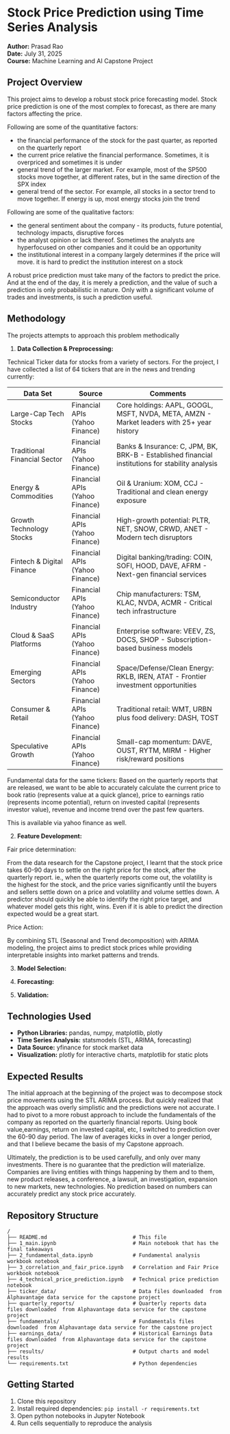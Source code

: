 # Stock Price Prediction using Time Series Analysis

**Author:** Prasad Rao  
**Date:** July 31, 2025  
**Course:** Machine Learning and AI Capstone Project

## Project Overview

This project aims to develop a robust stock price forecasting model. Stock price prediction is one of the most complex to forecast, as there are many factors affecting the price. 

Following are some of the quantitative factors:
- the financial performance of the stock for the past quarter, as reported on the quarterly report
- the current price relative the financial performance. Sometimes, it is overpriced and sometimes it is under
- general trend of the larger market. For example, most of the SP500 stocks move together, at different rates, but in the same direction of the SPX index
- general trend of the sector. For example, all stocks in a sector trend to move together. If energy is up, most energy stocks join the trend

Following are some of the qualitative factors:
- the general sentiment about the company - its products, future potential, technology impacts, disruptive forces
- the analyst opinion or lack thereof. Sometimes the analysts are hyperfocused on other companies and it could be an opportunity
- the institutional interest in a company largely determines if the price will move. it is hard to predict the institution interest on a stock

 A robust price prediction must take many of the factors to predict the price.  And at the end of the day, it is merely a prediction, and the value of such a prediction is only probabilistic in nature. Only with a significant volume of trades and investments, is such a prediction useful.  
 
## Methodology
 
The projects attempts to approach this problem methodically

1. **Data Collection & Preprocessing:**

Technical Ticker data for stocks from a variety of sectors. For the project, I have collected a list of 64 tickers that are in the news and trending currently:

| Data Set | Source | Comments |
|----------|--------|----------|
| Large-Cap Tech Stocks | Financial APIs (Yahoo Finance) | Core holdings: AAPL, GOOGL, MSFT, NVDA, META, AMZN - Market leaders with 25+ year history |
| Traditional Financial Sector | Financial APIs (Yahoo Finance)  | Banks & Insurance: C, JPM, BK, BRK-B - Established financial institutions for stability analysis |
| Energy & Commodities | Financial APIs (Yahoo Finance)  | Oil & Uranium: XOM, CCJ - Traditional and clean energy exposure |
| Growth Technology Stocks | Financial APIs (Yahoo Finance)  | High-growth potential: PLTR, NET, SNOW, CRWD, ANET - Modern tech disruptors |
| Fintech & Digital Finance | Financial APIs (Yahoo Finance)  | Digital banking/trading: COIN, SOFI, HOOD, DAVE, AFRM - Next-gen financial services |
| Semiconductor Industry | Financial APIs (Yahoo Finance)  | Chip manufacturers: TSM, KLAC, NVDA, ACMR - Critical tech infrastructure |
| Cloud & SaaS Platforms | Financial APIs (Yahoo Finance)  | Enterprise software: VEEV, ZS, DOCS, SHOP - Subscription-based business models |
| Emerging Sectors | Financial APIs (Yahoo Finance)  | Space/Defense/Clean Energy: RKLB, IREN, ATAT - Frontier investment opportunities |
| Consumer & Retail | Financial APIs (Yahoo Finance)  | Traditional retail: WMT, URBN plus food delivery: DASH, TOST |
| Speculative Growth | Financial APIs (Yahoo Finance)  | Small-cap momentum: DAVE, OUST, RYTM, MIRM - Higher risk/reward positions |

Fundamental data for the same tickers:
Based on the quarterly reports that are released, we want to be able to accurately calculate the current price to book ratio (represents value at a quick glance), price to earnings ratio (represents income potential), return on invested capital (represents investor value), revenue and income trend over the past few quarters.

This is available via yahoo finance as well.

2. **Feature Development:** 

Fair price determination:

From the data research for the Capstone project, I learnt that the stock price takes 60-90 days to settle on the right price for the stock, after the quarterly report. ie., when the quarterly reports come out, the volatility is the highest for the stock, and the price varies significantly until the buyers and sellers settle down on a price and volatility and volume settles down. A predictor should quickly be able to identify the right price target, and whatever model gets this right, wins. Even if it is able to predict the direction expected would be a great start.

Price Action:

By combining STL (Seasonal and Trend decomposition) with ARIMA modeling, the project aims to predict stock prices while providing interpretable insights into market patterns and trends. 


3. **Model Selection:**



5. **Forecasting:**



6. **Validation:** 


## Technologies Used

- **Python Libraries:** pandas, numpy, matplotlib, plotly
- **Time Series Analysis:** statsmodels (STL, ARIMA, forecasting)
- **Data Source:** yfinance for stock market data
- **Visualization:** plotly for interactive charts, matplotlib for static plots

## Expected Results

The initial approach at the beginning of the project was to decompose stock price movements using the STL ARIMA process. But quickly realized that the approach was overly simplistic and the predictions were not accurate. I had to pivot to a more robust approach to include the fundamentals of the company as reported on the quarterly financial reports.  Using book value,earnings, return on invested capital, etc, I switched to prediction over the 60-90 day period. The law of averages kicks in over a longer period, and that I believe became the basis of my Capstone approach. 

Ultimately, the prediction is to be used carefully, and only over many investments. There is no guarantee that the prediction will materialize. Companies are living entities with things happening by them and to them, new product releases, a conference, a lawsuit, an investigation, expansion to new markets, new technologies. No prediction based on numbers can accurately predict any stock price accurately.


## Repository Structure

```
/
├── README.md                            # This file
├── 1_main.ipynb                         # Main notebook that has the final takeaways
├── 2_fundamental_data.ipynb             # Fundamental analysis workbook notebook
├── 3_correlation_and_fair_price.ipynb   # Correlation and Fair Price workbook notebook
├── 4_technical_price_prediction.ipynb   # Technical price prediction notebook
├── ticker_data/                         # Data files downloaded  from Alphavantage data service for the capstone project
├── quarterly_reports/                   # Quarterly reports data files downloaded  from Alphavantage data service for the capstone project
├── fundamentals/                        # Fundamentals files downloaded  from Alphavantage data service for the capstone project
├── earnings_data/                       # Historical Earnings Data files downloaded  from Alphavantage data service for the capstone project
├── results/                             # Output charts and model results
└── requirements.txt                     # Python dependencies
```

## Getting Started

1. Clone this repository
2. Install required dependencies: `pip install -r requirements.txt`
3. Open python notebooks in Jupyter Notebook
4. Run cells sequentially to reproduce the analysis
